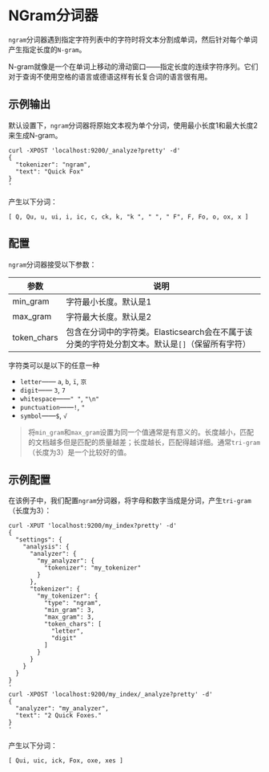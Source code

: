 # NGram分词器

`ngram`分词器遇到指定字符列表中的字符时将文本分割成单词，然后针对每个单词产生指定长度的`N-gram`。

N-gram就像是一个在单词上移动的滑动窗口——指定长度的连续字符序列。它们对于查询不使用空格的语言或德语这样有长复合词的语言很有用。

## 示例输出

默认设置下，`ngram`分词器将原始文本视为单个分词，使用最小长度1和最大长度2来生成N-gram。

```
curl -XPOST 'localhost:9200/_analyze?pretty' -d'
{
  "tokenizer": "ngram",
  "text": "Quick Fox"
}
'
```

产生以下分词：

```
[ Q, Qu, u, ui, i, ic, c, ck, k, "k ", " ", " F", F, Fo, o, ox, x ]
```

## 配置

`ngram`分词器接受以下参数：

|参数|说明|
|---|----|
|min_gram|字符最小长度。默认是1|
|max_gram|字符最大长度。默认是2|
|token_chars|包含在分词中的字符类。Elasticsearch会在不属于该分类的字符处分割文本。默认是`[]`（保留所有字符）|

字符类可以是以下的任意一种

- `letter`—— `a`, `b`, `ï`, `京`
- `digit`—— `3`, `7`
- `whitespace`——`" "`, `"\n"`
- `punctuation`——`!`, `"`
- `symbol`——`$`, `√`

> 将`min_gram`和`max_gram`设置为同一个值通常是有意义的。长度越小，匹配的文档越多但是匹配的质量越差；长度越长，匹配得越详细。通常`tri-gram`（长度为3）是一个比较好的值。

## 示例配置

在该例子中，我们配置`ngram`分词器，将字母和数字当成是分词，产生`tri-gram`（长度为3）：

```
curl -XPUT 'localhost:9200/my_index?pretty' -d'
{
  "settings": {
    "analysis": {
      "analyzer": {
        "my_analyzer": {
          "tokenizer": "my_tokenizer"
        }
      },
      "tokenizer": {
        "my_tokenizer": {
          "type": "ngram",
          "min_gram": 3,
          "max_gram": 3,
          "token_chars": [
            "letter",
            "digit"
          ]
        }
      }
    }
  }
}
'
curl -XPOST 'localhost:9200/my_index/_analyze?pretty' -d'
{
  "analyzer": "my_analyzer",
  "text": "2 Quick Foxes."
}
'
```

产生以下分词：

```
[ Qui, uic, ick, Fox, oxe, xes ]
```
